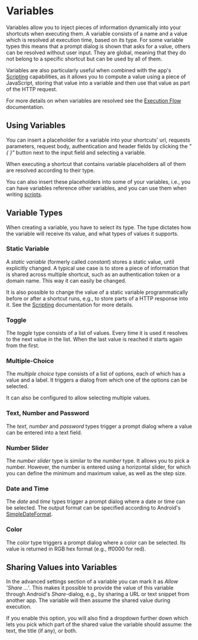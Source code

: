 # Variables

Variables allow you to inject pieces of information dynamically into your shortcuts when executing them. A variable consists of a name and a value which is resolved at execution time, based on its type. For some variable types this means that a prompt dialog is shown that asks for a value, others can be resolved without user input. They are global, meaning that they do not belong to a specific shortcut but can be used by all of them.

Variables are also particularly useful when combined with the app's [Scripting](scripting.md) capabilities, as it allows you to compute a value using a piece of JavaScript, storing that value into a variable and then use that value as part of the HTTP request.

For more details on when variables are resolved see the [Execution Flow](execution-flow.md) documentation.

## Using Variables

You can insert a placeholder for a variable into your shortcuts' url, requests parameters, request body, authentication and header fields by clicking the *"{ }"* button next to the input field and selecting a variable.

When executing a shortcut that contains variable placeholders all of them are resolved according to their type.

You can also insert these placeholders into some of your variables, i.e., you can have variables reference other variables, and you can use them when writing [scripts](scripting.md#variables).

## Variable Types

When creating a variable, you have to select its type. The type dictates how the variable will receive its value, and what types of values it supports.

<a name="constant"></a>
### Static Variable

A *static variable* (formerly called *constant*) stores a static value, until explicitly changed. A typical use case is to store a piece of information that is shared across multiple shortcut, such as an authentication token or a domain name. This way it can easily be changed.

It is also possible to change the value of a static variable programmatically before or after a shortcut runs, e.g., to store parts of a HTTP response into it. See the [Scripting](scripting.md#variables) documentation for more details.

<a name="toggle"></a>
### Toggle

The *toggle* type consists of a list of values. Every time it is used it resolves to the next value in the list. When the last value is reached it starts again from the first.

<a name="multiple-choice"></a>
### Multiple-Choice

The *multiple choice* type consists of a list of options, each of which has a value and a label. It triggers a dialog from which one of the options can be selected.

It can also be configured to allow selecting multiple values.

<a name="text-number-password"></a>
### Text, Number and Password

The *text*, *number* and *password* types trigger a prompt dialog where a value can be entered into a text field.

<a name="number-slider"></a>
### Number Slider

The *number slider* type is similar to the *number* type. It allows you to pick a number. However, the number is entered using a horizontal slider, for which you can define the minimum and maximum value, as well as the step size.

<a name="date-time"></a>
### Date and Time

The *date* and *time* types trigger a prompt dialog where a date or time can be selected. The output format can be specified according to Android's [SimpleDateFormat](https://developer.android.com/reference/java/text/SimpleDateFormat.html).

<a name="color"></a>
### Color

The *color* type triggers a prompt dialog where a color can be selected. Its value is returned in RGB hex format (e.g., ff0000 for red).


## Sharing Values into Variables
In the advanced settings section of a variable you can mark it as *Allow 'Share …'*. This makes it possible to provide the value of this variable through Android's *Share*-dialog, e.g., by sharing a URL or text snippet from another app. The variable will then assume the shared value during execution.

If you enable this option, you will also find a dropdown further down which lets you pick which part of the shared value the variable should assume: the text, the title (if any), or both.

